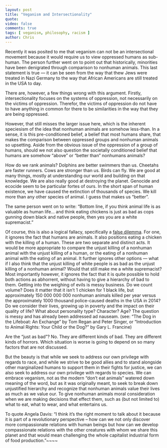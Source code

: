 ```yaml
---
layout: post
title: "Veganism and Intersectionality"
quote: 
video: false
comments: true
tags: [ veganism, philosophy, racism ]
author: Chris
---
```


Recently it was posited to me that veganism can not be an intersectional movement because it would require us to view oppressed humans as sub-human.  The person further went on to point out that historically, minorities have been denigrated through comparison to nonhuman animals.  This last statement is true — it can be seen from the way that thew Jews were treated in Nazi Germany to the way that African Americans are still treated in the USA to day.

There are, however, a few things wrong with this argument.  Firstly, intersectionality focuses on the systems of oppression, not necessarily on the victims of oppression.  Therefor, the victims of oppression do not have to have anything in common for there to be similarities in the way that they are being oppressed.  
  
However, that still misses the larger issue here, which is the inherent speciesism of the idea that nonhuman animals are somehow less-than.  In a sense, it is this pre-conditioned belief, a belief that most humans share, that makes the comparison between oppressed groups and nonhuman animals so upsetting.  Aside from the obvious issue of the oppression of a group of humans, should we not also question the societally conditioned belief that humans are somehow “above” or “better than” nonhumans animals?

How do we rank animals?  Dolphins are better swimmers than us.  Cheetahs are faster runners.  Cows are stronger than us.  Birds can fly.  We are good at many things, mostly at understanding our world and building on that knowledge.  We are also really good at destroying the planet.  Genocide and ecocide seem to be particular fortes of ours.  In the short span of human existence, we have caused the extinction of thousands of species.  We kill more than any other species of animal.  I guess that makes us “better”.  
  
The same person went on to write: “Bottom line, if you think animal life is as valuable as human life… and think eating chickens is just as bad as cops gunning down black and native people, then yes you are a white supremacist.”  
  
Of course, this is also a logical fallacy, specifically a [false dilemma](http://www.logicallyfallacious.com/index.php/logical-fallacies/94-false-dilemma).  For one, it ignores the fact that humans are animals.  It also positions eating a chicken with the killing of a human.  These are two separate and distinct acts.  It would be more appropriate to compare the unjust killing of a nonhuman animal with the unjust killing of a human, or the eating of a nonhuman animal with the eating of an animal.  It further ignores other options — what if I also think that the unjust killing of white people is as bad as the unjust killing of a nonhuman animal?  Would that still make me a white supremacist?  Most importantly however, it ignores the fact that it is quite possible to hold both actions as abhorrent, without having to give a hierarchy of bad to them.  Getting into the weighing of evils is messy business.  Do we count volume?  Does it matter that it isn’t 1 chicken for 1 black life, but approximately 150 000 000 000 nonhuman animals killed per year versus the approximately 1000 thousand police-caused deaths in the USA in 2014?  Do we consider their lives, growing up in poverty and the impact on their quality of life? What about personality type? Character? Age?  The question is messy and has already been addressed ad nauseam. (see: “The Dog in the Lifeboat: An Exchange” by Tom Regan and Peter Singer, or “Introduction to Animal Rights: Your Child or the Dog?” by Gary L. Francine)

Are the “just as bad”? No.  They are different kinds of bad.  They are different kinds of horrors.  Which situation is worse is going to depend on so many factors that are not discussed.

But the beauty is that while we seek to address our own privilege with regards to race, and while we strive to be good allies and to stand alongside other marginalized humans to support them in their fights for justice, we can also seek to address our own privilege with regards to species.  We can embrace veganism, not as the modern “don’t eat animals” watered down meaning of the word, but as it was originally meant, to seek to break down unjustified hierarchy and recognize that nonhuman animals value their lives as much as we value our.  To give nonhuman animals moral consideration when we are making decisions that effect them, such as (but not limited to) what to eat, what to wear, and what entertains us.  
  
To quote Angela Davis: “I think it’s the right moment to talk about it because it is part of a revolutionary perspective – how can we not only discover more compassionate relations with human beings but how can we develop compassionate relations with the other creatures with whom we share this planet and that would mean challenging the whole capitalist industrial form of food production.”~~~~